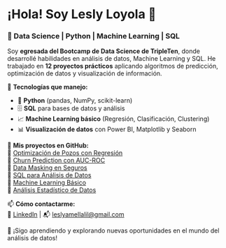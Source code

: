 # ¡Hola! Soy Lesly Loyola 👋  
### 🚀 Data Science | Python | Machine Learning | SQL  

Soy **egresada del Bootcamp de Data Science de TripleTen**, donde desarrollé habilidades en análisis de datos, Machine Learning y SQL. He trabajado en **12 proyectos prácticos** aplicando algoritmos de predicción, optimización de datos y visualización de información.  

📌 **Tecnologías que manejo:**  
- 🐍 **Python** (pandas, NumPy, scikit-learn)  
- 🗄️ **SQL** para bases de datos y análisis  
- 📈 **Machine Learning básico** (Regresión, Clasificación, Clustering)  
- 📊 **Visualización de datos** con Power BI, Matplotlib y Seaborn  

📂 **Mis proyectos en GitHub:**  
🔹 [Optimización de Pozos con Regresión](https://github.com/lesloyola/OilyGiant_Pozos_Sprint11)  
🔹 [Churn Prediction con AUC-ROC](https://github.com/lesloyola/BetaBank_Churn_Sprint10)  
🔹 [Data Masking en Seguros](https://github.com/lesloyola/SureTomorrow_Proteccion_Datos_Sprint12)  
🔹 [SQL para Análisis de Datos](https://github.com/lesloyola/Impacto_Clima_Transporte_Sprint8)  
🔹 [Machine Learning Básico](https://github.com/lesloyola/Clasificacion_Planes_Megaline_Sprint9)  
🔹 [Análisis Estadístico de Datos](https://github.com/lesloyola/Analisis_Estadistico_Sprint5)  
 


📫 **Cómo contactarme:**  
🔗 [LinkedIn](https://www.linkedin.com/in/lesly-amellali-loyola-hernandez-b5246526a/) | 📬 leslyamellalil@gmail.com  

🚀 ¡Sigo aprendiendo y explorando nuevas oportunidades en el mundo del análisis de datos!  

